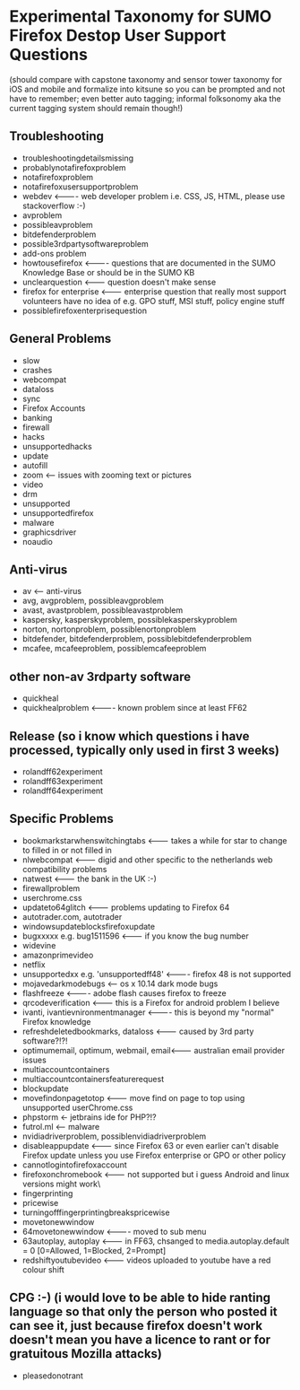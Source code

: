 # Experimental Taxonomy for SUMO Firefox Destop User Support Questions

(should compare with capstone taxonomy and sensor tower taxonomy for iOS and mobile and formalize into kitsune so you can be prompted and not have to remember; even better auto tagging; informal folksonomy aka the current tagging system should remain though!)
## Troubleshooting

* troubleshootingdetailsmissing
* probablynotafirefoxproblem
* notafirefoxproblem
* notafirefoxusersupportproblem
* webdev <---- web developer problem i.e. CSS, JS, HTML, please use stackoverflow :-)
* avproblem
* possibleavproblem
* bitdefenderproblem
* possible3rdpartysoftwareproblem
* add-ons problem
* howtousefirefox <---- questions that are documented in the SUMO Knowledge Base or should be in the SUMO KB
* unclearquestion <--- question doesn't make sense
* firefox for enterprise <--- enterprise question that really most support volunteers have no idea of e.g. GPO stuff, MSI stuff, policy engine stuff
* possiblefirefoxenterprisequestion


## General Problems

* slow
* crashes
* webcompat
* dataloss
* sync
* Firefox Accounts
* banking
* firewall
* hacks
* unsupportedhacks
* update
* autofill
* zoom <-- issues with zooming text or pictures
* video
* drm
* unsupported
* unsupportedfirefox
* malware
* graphicsdriver
* noaudio


## Anti-virus

* av <-- anti-virus
* avg, avgproblem, possibleavgproblem
* avast, avastproblem, possibleavastproblem
* kaspersky, kasperskyproblem, possiblekasperskyproblem
* norton, nortonproblem, possiblenortonproblem
* bitdefender, bitdefenderproblem, possiblebitdefenderproblem
* mcafee, mcafeeproblem, possiblemcafeeproblem

## other non-av 3rdparty software

* quickheal 
* quickhealproblem <---- known problem since at least FF62

## Release (so i know which questions i have processed, typically only used in first 3 weeks)

* rolandff62experiment
* rolandff63experiment
* rolandff64experiment

## Specific Problems

* bookmarkstarwhenswitchingtabs  <--- takes a while for star to change to filled in or not filled in
* nlwebcompat <--- digid and other specific to the netherlands web compatibility problems
* natwest <--- the bank in the UK :-)
* firewallproblem
* userchrome.css
* updateto64glitch <--- problems updating to Firefox 64
* autotrader.com, autotrader
* windowsupdateblocksfirefoxupdate
* bugxxxxx e.g. bug1511596 <--- if you know the bug number
* widevine
* amazonprimevideo
* netflix
* unsupportedxx e.g. 'unsupportedff48' <---- firefox 48 is not supported
* mojavedarkmodebugs <-- os x 10.14 dark mode bugs
* flashfreeze <---- adobe flash causes firefox to freeze
* qrcodeverification <--- this is a Firefox for android problem I believe
* ivanti, ivantievnironmentmanager <---- this is beyond my "normal" Firefox knowledge
* refreshdeletedbookmarks, dataloss <--- caused by 3rd party software?!?!
* optimumemail, optimum, webmail, email<--- australian email provider issues
* multiaccountcontainers
* multiaccountcontainersfeaturerequest
* blockupdate
* movefindonpagetotop <--- move find on page to top using unsupported userChrome.css
* phpstorm <- jetbrains ide for PHP?!?
* futrol.ml <-- malware
* nvidiadriverproblem, possiblenvidiadriverproblem
* disableappupdate <--- since Firefox 63 or even earlier can't disable Firefox update unless you use Firefox enterprise or GPO or other policy
* cannotlogintofirefoxaccount
* firefoxonchromebook <--- not supported but i guess Android and linux versions might work\
* fingerprinting
* pricewise
* turningofffingerprintingbreakspricewise
* movetonewwindow
* 64movetonewwindow <---- moved to sub menu
* 63autoplay, autoplay <--- in FF63, chsanged to media.autoplay.default = 0 [0=Allowed, 1=Blocked, 2=Prompt] 
* redshiftyoutubevideo <--- videos uploaded to youtube have a red colour shift

## CPG :-) (i would love to be able to hide ranting language so that only the person who posted it can see it, just because firefox doesn't work doesn't mean you have a licence to rant or for gratuitous Mozilla attacks)

* pleasedonotrant 

